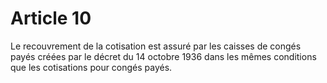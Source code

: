 # Article 10

Le recouvrement de la cotisation est assuré par les caisses de congés payés créées par le décret du 14 octobre 1936 dans les mêmes conditions que les cotisations pour congés payés.
